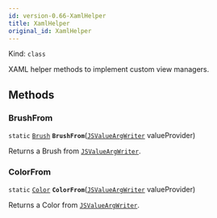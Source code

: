 ```yaml
---
id: version-0.66-XamlHelper
title: XamlHelper
original_id: XamlHelper
---
```


Kind: `class`



XAML helper methods to implement custom view managers.



## Methods
### BrushFrom
`static` [`Brush`](https://docs.microsoft.com/uwp/api/Windows.UI.Xaml.Media.Brush) **`BrushFrom`**([`JSValueArgWriter`](JSValueArgWriter) valueProvider)

Returns a Brush from [`JSValueArgWriter`](JSValueArgWriter).



### ColorFrom
`static` [`Color`](https://docs.microsoft.com/uwp/api/Windows.UI.Color) **`ColorFrom`**([`JSValueArgWriter`](JSValueArgWriter) valueProvider)

Returns a Color from [`JSValueArgWriter`](JSValueArgWriter).




